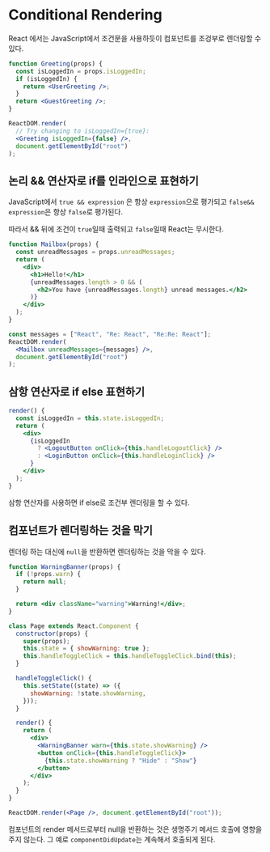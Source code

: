 # Conditional Rendering

React 에서는 JavaScript에서 조건문을 사용하듯이 컴포넌트를 조겅부로 렌더링할 수 있다.

```jsx
function Greeting(props) {
  const isLoggedIn = props.isLoggedIn;
  if (isLoggedIn) {
    return <UserGreeting />;
  }
  return <GuestGreeting />;
}

ReactDOM.render(
  // Try changing to isLoggedIn={true}:
  <Greeting isLoggedIn={false} />,
  document.getElementById("root")
);
```

## 논리 && 연산자로 if를 인라인으로 표현하기

JavaScript에서 `true && expression` 은 항상 `expression`으로 평가되고 `false&& expression`은 항상 `false`로 평가된다.

따라서 && 뒤에 조건이 `true`일때 출력되고 `false`일때 React는 무시한다.

```jsx
function Mailbox(props) {
  const unreadMessages = props.unreadMessages;
  return (
    <div>
      <h1>Hello!</h1>
      {unreadMessages.length > 0 && (
        <h2>You have {unreadMessages.length} unread messages.</h2>
      )}
    </div>
  );
}

const messages = ["React", "Re: React", "Re:Re: React"];
ReactDOM.render(
  <Mailbox unreadMessages={messages} />,
  document.getElementById("root")
);
```

## 삼항 연산자로 if else 표현하기

```jsx
render() {
  const isLoggedIn = this.state.isLoggedIn;
  return (
    <div>
      {isLoggedIn
        ? <LogoutButton onClick={this.handleLogoutClick} />
        : <LoginButton onClick={this.handleLoginClick} />
      }
    </div>
  );
}
```

삼항 연산자를 사용하면 if else로 조건부 렌더링을 할 수 있다.

## 컴포넌트가 렌더링하는 것을 막기

렌더링 하는 대신에 `null`을 반환하면 렌더링하는 것을 막을 수 있다.

```jsx
function WarningBanner(props) {
  if (!props.warn) {
    return null;
  }

  return <div className="warning">Warning!</div>;
}

class Page extends React.Component {
  constructor(props) {
    super(props);
    this.state = { showWarning: true };
    this.handleToggleClick = this.handleToggleClick.bind(this);
  }

  handleToggleClick() {
    this.setState((state) => ({
      showWarning: !state.showWarning,
    }));
  }

  render() {
    return (
      <div>
        <WarningBanner warn={this.state.showWarning} />
        <button onClick={this.handleToggleClick}>
          {this.state.showWarning ? "Hide" : "Show"}
        </button>
      </div>
    );
  }
}

ReactDOM.render(<Page />, document.getElementById("root"));
```

컴포넌트의 render 메서드로부터 null을 반환하는 것은 생명주기 메서드 호출에 영향을 주지 않는다. 그 예로 `componentDidUpdate`는 계속해서 호출되게 된다.
